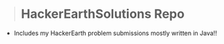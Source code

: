 ># HackerEarthSolutions Repo
  * Includes my HackerEarth problem submissions mostly written in Java!!
